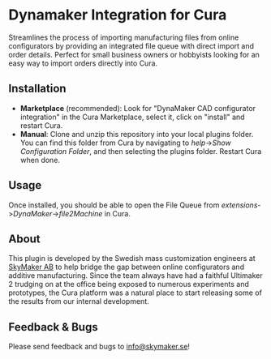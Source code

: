 # Dynamaker Integration for Cura
Streamlines the process of importing manufacturing files from online configurators by providing an integrated file queue with direct import and order details. Perfect for small business owners or hobbyists looking for an easy way to import orders directly into Cura.

## Installation
- **Marketplace** (recommended): Look for "DynaMaker CAD configurator integration" in the Cura Marketplace, select it, click on "install" and restart Cura.
- **Manual**: Clone and unzip this repository into your local plugins folder. You can find this folder from Cura by navigating to *help*->*Show Configuration Folder*, and then selecting the plugins folder. Restart Cura when done.

## Usage
Once installed, you should be able to open the File Queue from *extensions*->*DynaMaker*->*file2Machine* in Cura. 

## About
This plugin is developed by the Swedish mass customization engineers at <a href='https://www.skymaker.se/'>SkyMaker AB</a> to help bridge the gap between online configurators and additive manufacturing. Since the team always have had a faithful Ultimaker 2 trudging on at the office being exposed to numerous experiments and prototypes, the Cura platform was a natural place to start releasing some of the results from our internal development.

## Feedback & Bugs
Please send feedback and bugs to <a href='mailto:info@skymaker.se'>info@skymaker.se</a>!